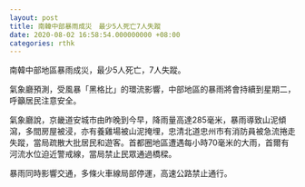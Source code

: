 ```yaml
---
layout: post
title: 南韓中部暴雨成災　最少5人死亡7人失蹤
date: 2020-08-02 16:58:54.000000000 +08:00
categories: rthk
---
```


南韓中部地區暴雨成災，最少5人死亡，7人失蹤。

氣象廳預測，受風暴「黑格比」的環流影響，中部地區的暴雨將會持續到星期二，呼籲居民注意安全。

氣象廳說，京畿道安城市由昨晚到今早，降雨量高達285毫米，暴雨導致山泥傾瀉，多間房屋被浸，亦有養雞場被山泥掩埋，忠清北道忠州市有消防員被急流捲走失蹤，當局疏散大批居民和遊客。首都圈地區遭遇每小時70毫米的大雨，首爾有河流水位迫近警戒線，當局禁止民眾通過橋樑。

暴雨同時影響交通，多條火車線局部停運，高速公路禁止通行。

